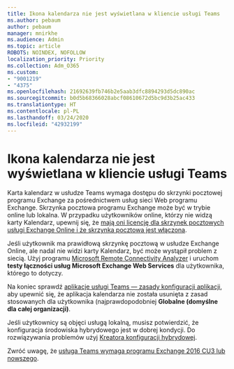 ```yaml
---
title: Ikona kalendarza nie jest wyświetlana w kliencie usługi Teams
ms.author: pebaum
author: pebaum
manager: mnirkhe
ms.audience: Admin
ms.topic: article
ROBOTS: NOINDEX, NOFOLLOW
localization_priority: Priority
ms.collection: Adm_O365
ms.custom:
- "9001219"
- "4375"
ms.openlocfilehash: 21692639fb746b2e5aab3dfc8894293d5dc890ac
ms.sourcegitcommit: b0d5b68366028abcf08610672d5bc9d3b25ac433
ms.translationtype: HT
ms.contentlocale: pl-PL
ms.lasthandoff: 03/24/2020
ms.locfileid: "42932199"
---
```

# <a name="calendar-icon-not-showing-in-teams-client"></a>Ikona kalendarza nie jest wyświetlana w kliencie usługi Teams

Karta kalendarz w usłudze Teams wymaga dostępu do skrzynki pocztowej programu Exchange za pośrednictwem usług sieci Web programu Exchange. Skrzynka pocztowa programu Exchange może być w trybie online lub lokalna. W przypadku użytkowników online, którzy nie widzą karty Kalendarz, upewnij się, że [mają oni licencję dla skrzynek pocztowych usługi Exchange Online i że skrzynka pocztowa jest włączona](https://docs.microsoft.com/exchange/recipients-in-exchange-online/create-user-mailboxes).

Jeśli użytkownik ma prawidłową skrzynkę pocztową w usłudze Exchange Online, ale nadal nie widzi karty Kalendarz, być może wystąpił problem z siecią. Użyj programu [Microsoft Remote Connectivity Analyzer](https://testconnectivity.microsoft.com/) i uruchom **testy łączności usług Microsoft Exchange Web Services** dla użytkownika, którego to dotyczy.

Na koniec sprawdź [aplikacje usługi Teams — zasady konfiguracji aplikacji](https://admin.teams.microsoft.com/policies/app-setup), aby upewnić się, że aplikacja kalendarza nie została usunięta z zasad stosowanych dla użytkownika (najprawdopodobniej **Globalne (domyślne dla całej organizacji)**.

Jeśli użytkownicy są objęci usługą lokalną, musisz potwierdzić, że konfiguracja środowiska hybrydowego jest w dobrej kondycji. Do rozwiązywania problemów użyj [Kreatora konfiguracji hybrydowej](https://docs.microsoft.com/exchange/hybrid-deployment/hybrid-agent).

Zwróć uwagę, że [usługa Teams wymaga programu Exchange 2016 CU3 lub nowszego](https://docs.microsoft.com/microsoftteams/exchange-teams-interact).
